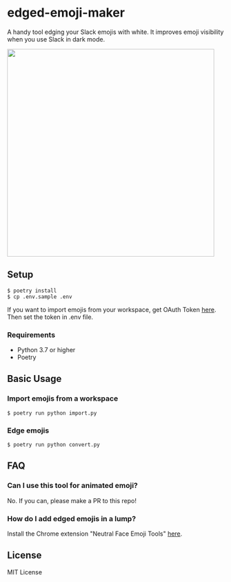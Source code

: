 # edged-emoji-maker

A handy tool edging your Slack emojis with white. It improves emoji visibility when you use Slack in dark mode.

<img src="https://user-images.githubusercontent.com/31735614/72543387-f9930d00-38c8-11ea-8c3e-40d38f812eff.png" width="480px">

## Setup

```
$ poetry install
$ cp .env.sample .env
```

If you want to import emojis from your workspace, get OAuth Token [here](https://api.slack.com/apps?new_app=1). Then set the token in .env file.

### Requirements

- Python 3.7 or higher
- Poetry

## Basic Usage

### Import emojis from a workspace

```
$ poetry run python import.py
```

### Edge emojis

```
$ poetry run python convert.py
```

## FAQ

### Can I use this tool for animated emoji?

No. If you can, please make a PR to this repo!

### How do I add edged emojis in a lump?

Install the Chrome extension "Neutral Face Emoji Tools" [here](https://chrome.google.com/webstore/detail/neutral-face-emoji-tools/anchoacphlfbdomdlomnbbfhcmcdmjej).

## License

MIT License
